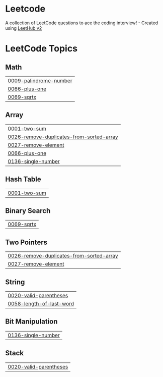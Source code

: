 # Leetcode
A collection of LeetCode questions to ace the coding interview! - Created using [LeetHub v2](https://github.com/arunbhardwaj/LeetHub-2.0)

<!---LeetCode Topics Start-->
# LeetCode Topics
## Math
|  |
| ------- |
| [0009-palindrome-number](https://github.com/AryanRaj2410/Leetcode/tree/master/0009-palindrome-number) |
| [0066-plus-one](https://github.com/AryanRaj2410/Leetcode/tree/master/0066-plus-one) |
| [0069-sqrtx](https://github.com/AryanRaj2410/Leetcode/tree/master/0069-sqrtx) |
## Array
|  |
| ------- |
| [0001-two-sum](https://github.com/AryanRaj2410/Leetcode/tree/master/0001-two-sum) |
| [0026-remove-duplicates-from-sorted-array](https://github.com/AryanRaj2410/Leetcode/tree/master/0026-remove-duplicates-from-sorted-array) |
| [0027-remove-element](https://github.com/AryanRaj2410/Leetcode/tree/master/0027-remove-element) |
| [0066-plus-one](https://github.com/AryanRaj2410/Leetcode/tree/master/0066-plus-one) |
| [0136-single-number](https://github.com/AryanRaj2410/Leetcode/tree/master/0136-single-number) |
## Hash Table
|  |
| ------- |
| [0001-two-sum](https://github.com/AryanRaj2410/Leetcode/tree/master/0001-two-sum) |
## Binary Search
|  |
| ------- |
| [0069-sqrtx](https://github.com/AryanRaj2410/Leetcode/tree/master/0069-sqrtx) |
## Two Pointers
|  |
| ------- |
| [0026-remove-duplicates-from-sorted-array](https://github.com/AryanRaj2410/Leetcode/tree/master/0026-remove-duplicates-from-sorted-array) |
| [0027-remove-element](https://github.com/AryanRaj2410/Leetcode/tree/master/0027-remove-element) |
## String
|  |
| ------- |
| [0020-valid-parentheses](https://github.com/AryanRaj2410/Leetcode/tree/master/0020-valid-parentheses) |
| [0058-length-of-last-word](https://github.com/AryanRaj2410/Leetcode/tree/master/0058-length-of-last-word) |
## Bit Manipulation
|  |
| ------- |
| [0136-single-number](https://github.com/AryanRaj2410/Leetcode/tree/master/0136-single-number) |
## Stack
|  |
| ------- |
| [0020-valid-parentheses](https://github.com/AryanRaj2410/Leetcode/tree/master/0020-valid-parentheses) |
<!---LeetCode Topics End-->